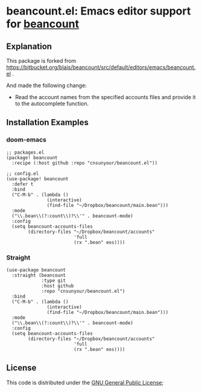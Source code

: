 # beancount.el: Emacs editor support for [beancount](http://furius.ca/beancount)

## Explanation

This package is forked from
https://bitbucket.org/blais/beancount/src/default/editors/emacs/beancount.el .

And made the following change:

- Read the account names from the specified accounts files and provide it to the
  autocomplete function.

## Installation Examples

### doom-emacs

```emacs-lisp
;; packages.el
(package! beancount
  :recipe (:host github :repo "cnsunyour/beancount.el"))

;; config.el
(use-package! beancount
  :defer t
  :bind
  ("C-M-b" . (lambda ()
               (interactive)
               (find-file "~/Dropbox/beancount/main.bean")))
  :mode
  ("\\.bean\\(?:count\\)?\\'" . beancount-mode)
  :config
  (setq beancount-accounts-files
        (directory-files "~/Dropbox/beancount/accounts"
                         'full
                         (rx ".bean" eos))))
```

### Straight

```emacs-lisp
(use-package beancount
  :straight (beancount
             :type git
             :host github
             :repo "cnsunyour/beancount.el")
  :bind
  ("C-M-b" . (lambda ()
               (interactive)
               (find-file "~/Dropbox/beancount/main.bean")))
  :mode
  ("\\.bean\\(?:count\\)?\\'" . beancount-mode)
  :config
  (setq beancount-accounts-files
        (directory-files "~/Dropbox/beancount/accounts"
                         'full
                         (rx ".bean" eos))))
```

## License

This code is distributed under the [GNU General Public License](COPYING);
